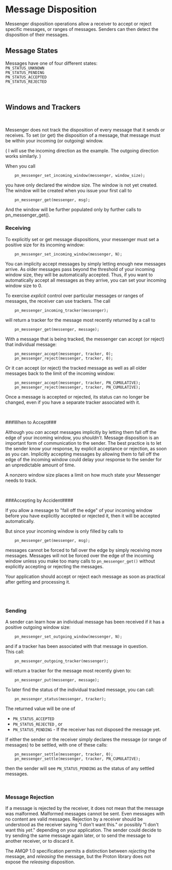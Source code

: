 Message Disposition
===============================


Messenger disposition operations allow a receiver to accept or
reject specific messages, or ranges of messages.  Senders can
then detect the disposition of their messages.


Message States
---------------------------

Messages have one of four different states:  
        `PN_STATUS_UNKNOWN`  
        `PN_STATUS_PENDING`  
        `PN_STATUS_ACCEPTED`  
        `PN_STATUS_REJECTED`  

<br/>


Windows and Trackers
----------------------------

<br/>

Messenger does not track the disposition of every message that
it sends or receives.  To set (or get) the disposition of a 
message, that message must be within your incoming (or outgoing)
window.

( I will use the incoming direction as the example.  The outgoing
direction works similarly. )

When you call
  
        pn_messenger_set_incoming_window(messenger, window_size);

you have only declared the window size.  The window is not yet
created.  The window will be created when you issue your first
call to 

        pn_messenger_get(messenger, msg);

And the window will be further populated only by further calls to
pn_messenger_get().







### Receiving ###

To explicitly set or get message dispositions, your messenger
must set a positive size for its incoming window:

        pn_messenger_set_incoming_window(messenger, N);

You can implicity accept messages by simply letting enough
new messages arrive.  As older messages pass beyond the threshold
of your incoming window size, they will be automatically
accepted.  Thus, if you want to automatically accept all
messages as they arrive, you can set your incoming window
size to 0.

To exercise *explicit* control over particular messages or ranges
of messages, the receiver can use trackers. The call

        pn_messenger_incoming_tracker(messenger);

will return a tracker for the message most recently returned
by a call to

        pn_messenger_get(messenger, message);
With a message that is being tracked, the messenger can accept
(or reject) that individual message:

        pn_messenger_accept(messenger, tracker, 0);
        pn_messenger_reject(messenger, tracker, 0);

Or it can accept (or reject) the tracked message as well as all older
messages back to the limit of the incoming window:

        pn_messenger_accept(messenger, tracker, PN_CUMULATIVE);
        pn_messenger_reject(messenger, tracker, PN_CUMULATIVE);

Once a message is accepted or rejected, its status can no longer
be changed, even if you have a separate tracker associated with it.



<br/>

###When to Accept###

Although you *can* accept messages implicitly by letting them fall 
off the edge of your incoming window, you *shouldn't*.  Message
disposition is an important form of communication to the sender.
The best practice is to let the sender know your response, by 
explicit acceptance or rejection, as soon as you can.  Implicitly 
accepting messages by allowing them to fall off the edge of the 
incoming window could delay your response to the sender for an 
unpredictable amount of time.

A nonzero window size places a limit on
how much state your Messenger needs to track.

<br/>

###Accepting by Accident####

If you allow a message to "fall off the edge" of your incoming 
window before you have explicitly accepted or rejected it, then
it will be accepted automatically.

But since your incoming window is only filled by calls to 

        pn_messenger_get(messenger, msg);

messages cannot be forced to fall over the edge by simply 
receiving more messages.  Messages will not be forced over the
edge of the incoming window unless you make too many calls to
`pn_messenger_get()` without explicitly accepting or rejecting 
the messages.

Your application should accept or reject each message as soon 
as practical after getting and processing it.




<br/>
<br/>
   


### Sending ###

A sender can learn how an individual message has been received
if it has a positive outgoing window size:

        pn_messenger_set_outgoing_window(messenger, N);

and if a tracker has been associated with that message in question.  
This call:

        pn_messenger_outgoing_tracker(messenger);

will return a tracker for the message most recently given to:

        pn_messenger_put(messenger, message);

To later find the status of the individual tracked message, you can call:

        pn_messenger_status(messenger, tracker);

The returned value will be one of

* `PN_STATUS_ACCEPTED`
* `PN_STATUS_REJECTED` , or
* `PN_STATUS_PENDING` - If the receiver has not disposed the message yet.  


If either the sender or the receiver simply declares the message (or range of messages) to
be settled, with one of these calls:

        pn_messenger_settle(messenger, tracker, 0);
        pn_messenger_settle(messenger, tracker, PN_CUMULATIVE);

then the sender will see `PN_STATUS_PENDING` as the status of any
settled messages.

<br/>


### Message Rejection ###
If a message is rejected by the receiver, it does not mean that
the message was malformed.  Malformed messages cannot be sent.
Even messages with no content are valid messages.
Rejection by a receiver should be understood as the receiver
saying "I don't want this." or possibly  "I don't want this *yet*." 
depending on your application.
The sender could decide to try sending the same message again later, 
or to send the message to another receiver, or to discard it.

The AMQP 1.0 specification permits a distinction
between *rejecting* the message, and *releasing* the message,
but the Proton library does not expose the *releasing* 
disposition.





